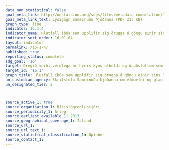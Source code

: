 ```yaml
---
data_non_statistical: false
goal_meta_link: http://unstats.un.org/sdgs/files/metadata-compilation/Metadata-Goal-16.pdf
goal_meta_link_text: Lýsigögn Sameinuðu Þjóðanna (PDF 213 KB)
graph_type: line
indicator: 16.1.4
indicator_name: Hlutfall íbúa sem upplifir sig örugga á göngu einir síns liðs í nágrenni heimilis síns.
indicator_sort_order: 16-01-04
layout: indicator
permalink: /16-1-4/
published: true
reporting_status: complete
sdg_goal: '16'
target: Dregið verði verulega úr hvers kyns ofbeldi og dauðsföllum sem rekja má til þess.
target_id: '16.1'
graph_title: Hlutfall íbúa sem upplifir sig örugga á göngu einir síns liðs í nágrenni heimilis síns.
un_custodian_agency: Skrifstofa Sameinuðu Þjóðanna um vímuefni og glæpi (UNODC)
un_designated_tier: 2



source_active_1: true
source_organisation_1: Ríkislögreglustjóri
source_periodicity_1: Árleg
source_earliest_available_1: 2013
source_geographical_coverage_1: Ísland
source_url_1: 
source_url_text_1: 
source_statistical_classification_1: Opinber
source_contact_1: 
---
```


